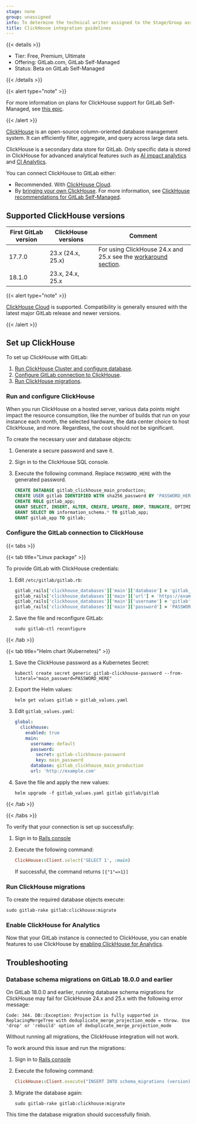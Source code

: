 ```yaml
---
stage: none
group: unassigned
info: To determine the technical writer assigned to the Stage/Group associated with this page, see https://handbook.gitlab.com/handbook/product/ux/technical-writing/#assignments
title: ClickHouse integration guidelines
---
```


{{< details >}}

- Tier: Free, Premium, Ultimate
- Offering: GitLab.com, GitLab Self-Managed
- Status: Beta on GitLab Self-Managed

{{< /details >}}

{{< alert type="note" >}}

For more information on plans for ClickHouse support for GitLab Self-Managed, see [this epic](https://gitlab.com/groups/gitlab-com/gl-infra/data-access/dbo/-/epics/29).

{{< /alert >}}

[ClickHouse](https://clickhouse.com) is an open-source column-oriented database management system. It can efficiently filter, aggregate, and query across large data sets.

ClickHouse is a secondary data store for GitLab. Only specific data is stored in ClickHouse for advanced analytical features such as [AI impact analytics](../user/analytics/ai_impact_analytics.md) and [CI Analytics](../ci/runners/runner_fleet_dashboard.md#enable-more-ci-analytics-features-with-clickhouse).

You can connect ClickHouse to GitLab either:

- Recommended. With [ClickHouse Cloud](https://clickhouse.com/cloud).
- By [bringing your own ClickHouse](https://clickhouse.com/docs/en/install). For more information, see [ClickHouse recommendations for GitLab Self-Managed](https://clickhouse.com/docs/en/install#recommendations-for-self-managed-clickhouse).

## Supported ClickHouse versions

| First GitLab version | ClickHouse versions | Comment |
|----------------------|---------------------|---------|
| 17.7.0               | 23.x (24.x, 25.x)   | For using ClickHouse 24.x and 25.x see the [workaround section](#database-schema-migrations-on-gitlab-1800-and-earlier). |
| 18.1.0               | 23.x, 24.x, 25.x    |         |

{{< alert type="note" >}}

[ClickHouse Cloud](https://clickhouse.com/cloud) is supported. Compatibility is generally ensured with the latest major GitLab release and newer versions.

{{< /alert >}}

## Set up ClickHouse

To set up ClickHouse with GitLab:

1. [Run ClickHouse Cluster and configure database](#run-and-configure-clickhouse).
1. [Configure GitLab connection to ClickHouse](#configure-the-gitlab-connection-to-clickhouse).
1. [Run ClickHouse migrations](#run-clickhouse-migrations).

### Run and configure ClickHouse

When you run ClickHouse on a hosted server, various data points might impact the resource consumption, like the number
of builds that run on your instance each month, the selected hardware, the data center choice to host ClickHouse, and more.
Regardless, the cost should not be significant.

To create the necessary user and database objects:

1. Generate a secure password and save it.
1. Sign in to the ClickHouse SQL console.
1. Execute the following command. Replace `PASSWORD_HERE` with the generated password.

   ```sql
   CREATE DATABASE gitlab_clickhouse_main_production;
   CREATE USER gitlab IDENTIFIED WITH sha256_password BY 'PASSWORD_HERE';
   CREATE ROLE gitlab_app;
   GRANT SELECT, INSERT, ALTER, CREATE, UPDATE, DROP, TRUNCATE, OPTIMIZE ON gitlab_clickhouse_main_production.* TO gitlab_app;
   GRANT SELECT ON information_schema.* TO gitlab_app;
   GRANT gitlab_app TO gitlab;
   ```

### Configure the GitLab connection to ClickHouse

{{< tabs >}}

{{< tab title="Linux package" >}}

To provide GitLab with ClickHouse credentials:

1. Edit `/etc/gitlab/gitlab.rb`:

   ```ruby
   gitlab_rails['clickhouse_databases']['main']['database'] = 'gitlab_clickhouse_main_production'
   gitlab_rails['clickhouse_databases']['main']['url'] = 'https://example.com/path'
   gitlab_rails['clickhouse_databases']['main']['username'] = 'gitlab'
   gitlab_rails['clickhouse_databases']['main']['password'] = 'PASSWORD_HERE' # replace with the actual password
   ```

1. Save the file and reconfigure GitLab:

   ```shell
   sudo gitlab-ctl reconfigure
   ```

{{< /tab >}}

{{< tab title="Helm chart (Kubernetes)" >}}

1. Save the ClickHouse password as a Kubernetes Secret:

   ```shell
   kubectl create secret generic gitlab-clickhouse-password --from-literal="main_password=PASSWORD_HERE"
   ```

1. Export the Helm values:

   ```shell
   helm get values gitlab > gitlab_values.yaml
   ```

1. Edit `gitlab_values.yaml`:

   ```yaml
   global:
     clickhouse:
       enabled: true
       main:
         username: default
         password:
           secret: gitlab-clickhouse-password
           key: main_password
         database: gitlab_clickhouse_main_production
         url: 'http://example.com'
   ```

1. Save the file and apply the new values:

   ```shell
   helm upgrade -f gitlab_values.yaml gitlab gitlab/gitlab
   ```

{{< /tab >}}

{{< /tabs >}}

To verify that your connection is set up successfully:

1. Sign in to [Rails console](../administration/operations/rails_console.md#starting-a-rails-console-session)
1. Execute the following command:

   ```ruby
   ClickHouse::Client.select('SELECT 1', :main)
   ```

   If successful, the command returns `[{"1"=>1}]`

### Run ClickHouse migrations

To create the required database objects execute:

```shell
sudo gitlab-rake gitlab:clickhouse:migrate
```

### Enable ClickHouse for Analytics

Now that your GitLab instance is connected to ClickHouse, you can enable features to use ClickHouse by [enabling ClickHouse for Analytics](../administration/analytics.md).

## Troubleshooting

### Database schema migrations on GitLab 18.0.0 and earlier

On GitLab 18.0.0 and earlier, running database schema migrations for ClickHouse may fail for ClickHouse 24.x and 25.x with the following error message:

```plaintext
Code: 344. DB::Exception: Projection is fully supported in ReplacingMergeTree with deduplicate_merge_projection_mode = throw. Use 'drop' or 'rebuild' option of deduplicate_merge_projection_mode
```

Without running all migrations, the ClickHouse integration will not work.

To work around this issue and run the migrations:

1. Sign in to [Rails console](../administration/operations/rails_console.md#starting-a-rails-console-session)
1. Execute the following command:

   ```ruby
   ClickHouse::Client.execute("INSERT INTO schema_migrations (version) VALUES ('20231114142100'), ('20240115162101')", :main)
   ```

1. Migrate the database again:

   ```shell
   sudo gitlab-rake gitlab:clickhouse:migrate
   ```

This time the database migration should successfully finish.
